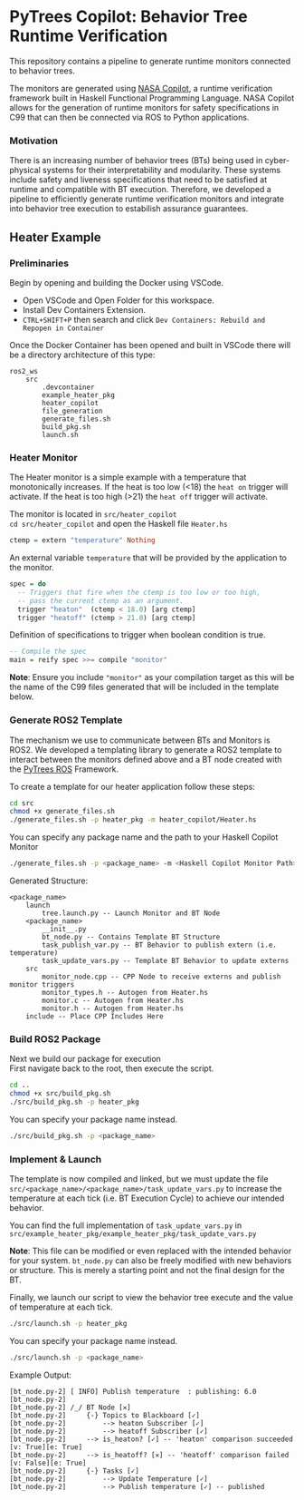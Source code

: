 # PyTrees Copilot: Behavior Tree Runtime Verification 


This repository contains a pipeline to generate runtime monitors connected to behavior trees. 

The monitors are generated using [NASA Copilot](https://copilot-language.github.io/), a runtime verification framework built in Haskell Functional Programming Language. NASA Copilot allows for the generation of runtime monitors for safety specifications in C99 that can then be connected via ROS to Python applications. 

### Motivation  
There is an increasing number of behavior trees (BTs) being used in cyber-physical systems for their interpretability and modularity. These systems include safety and liveness specifications that need to be satisfied at runtime and compatible with BT execution. Therefore, we developed a pipeline to efficiently generate runtime verification monitors and integrate into behavior tree execution to estabilish assurance guarantees.



## Heater Example

### Preliminaries

Begin by opening and building the Docker using VSCode. 

* Open VSCode and Open Folder for this workspace. 
* Install Dev Containers Extension. 
* `CTRL+SHIFT+P` then search and click `Dev Containers: Rebuild and Repopen in Container`

Once the Docker Container has been opened and built in VSCode there will be a directory architecture of this type:

```
ros2_ws
    src
        .devcontainer
        example_heater_pkg
        heater_copilot
        file_generation
        generate_files.sh
        build_pkg.sh
        launch.sh
```

### Heater Monitor

The Heater monitor is a simple example with a temperature that monotonically increases. If the heat is too low (<18) the `heat on` trigger will activate. If the heat is too high (>21) the `heat off` trigger will activate.

The monitor is located in `src/heater_copilot`  
`cd src/heater_copilot` and open the Haskell file `Heater.hs`

```haskell
ctemp = extern "temperature" Nothing
```
An external variable `temperature` that will be provided by the application to the monitor.

```haskell
spec = do
  -- Triggers that fire when the ctemp is too low or too high,
  -- pass the current ctemp as an argument.
  trigger "heaton"  (ctemp < 18.0) [arg ctemp]
  trigger "heatoff" (ctemp > 21.0) [arg ctemp]
```
Definition of specifications to trigger when boolean condition is true.

```haskell
-- Compile the spec
main = reify spec >>= compile "monitor"
```

**Note**: Ensure you include `"monitor"` as your compilation target as this will be the name of the C99 files generated that will be included in the template below.

### Generate ROS2 Template

The mechanism we use to communicate between BTs and Monitors is ROS2. We developed a templating library to generate a ROS2 template to interact between the monitors defined above and a BT node created with the [PyTrees ROS](https://github.com/splintered-reality/py_trees_ros) Framework.

To create a template for our heater application follow these steps:

```bash
cd src
chmod +x generate_files.sh
./generate_files.sh -p heater_pkg -m heater_copilot/Heater.hs
```

You can specify any package name and the path to your Haskell Copilot Monitor
```bash
./generate_files.sh -p <package_name> -m <Haskell Copilot Monitor Path>
```

Generated Structure:
```
<package_name>
    launch
        tree.launch.py -- Launch Monitor and BT Node
    <package_name>
        __init__.py
        bt_node.py -- Contains Template BT Structure
        task_publish_var.py -- BT Behavior to publish extern (i.e. temperature)
        task_update_vars.py -- Template BT Behavior to update externs
    src
        monitor_node.cpp -- CPP Node to receive externs and publish monitor triggers
        monitor_types.h -- Autogen from Heater.hs
        monitor.c -- Autogen from Heater.hs
        monitor.h -- Autogen from Heater.hs
    include -- Place CPP Includes Here
```

### Build ROS2 Package

Next we build our package for execution  
First navigate back to the root, then execute the script.

```bash
cd ..
chmod +x src/build_pkg.sh
./src/build_pkg.sh -p heater_pkg
```

You can specify your package name instead.
```bash
./src/build_pkg.sh -p <package_name>
```

### Implement & Launch

The template is now compiled and linked, but we must update the file `src/<package_name>/<package_name>/task_update_vars.py` to increase the temperature at each tick (i.e. BT Execution Cycle) to achieve our intended behavior. 

You can find the full implementation of `task_update_vars.py` in `src/example_heater_pkg/example_heater_pkg/task_update_vars.py`

**Note**: This file can be modified or even replaced with the intended behavior for your system. `bt_node.py` can also be freely modified with new behaviors or structure. This is merely a starting point and not the final design for the BT. 

Finally, we launch our script to view the behavior tree execute and the value of temperature at each tick.

```bash
./src/launch.sh -p heater_pkg
```

You can specify your package name instead.
```bash
./src/launch.sh -p <package_name>
```

Example Output:

```
[bt_node.py-2] [ INFO] Publish temperature  : publishing: 6.0
[bt_node.py-2] 
[bt_node.py-2] /_/ BT Node [✕]
[bt_node.py-2]     {-} Topics to Blackboard [✓]
[bt_node.py-2]         --> heaton Subscriber [✓]
[bt_node.py-2]         --> heatoff Subscriber [✓]
[bt_node.py-2]     --> is_heaton? [✓] -- 'heaton' comparison succeeded [v: True][e: True]
[bt_node.py-2]     --> is_heatoff? [✕] -- 'heatoff' comparison failed [v: False][e: True]
[bt_node.py-2]     {-} Tasks [✓]
[bt_node.py-2]         --> Update Temperature [✓]
[bt_node.py-2]         --> Publish temperature [✓] -- published
```
